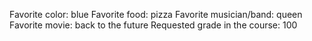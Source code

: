 Favorite color: blue
Favorite food: pizza
Favorite musician/band: queen 
Favorite movie: back to the future
Requested grade in the course: 100
